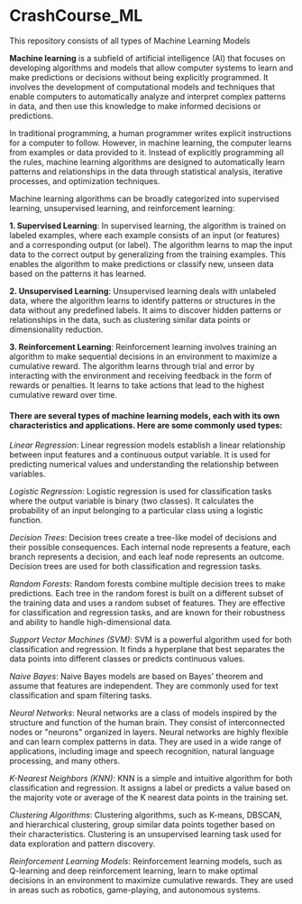 # CrashCourse_ML
This repository consists of all types of Machine Learning Models

**Machine learning** is a subfield of artificial intelligence (AI) that focuses on developing algorithms and models that allow computer systems to learn and make predictions or decisions without being explicitly programmed. It involves the development of computational models and techniques that enable computers to automatically analyze and interpret complex patterns in data, and then use this knowledge to make informed decisions or predictions.

In traditional programming, a human programmer writes explicit instructions for a computer to follow. However, in machine learning, the computer learns from examples or data provided to it. Instead of explicitly programming all the rules, machine learning algorithms are designed to automatically learn patterns and relationships in the data through statistical analysis, iterative processes, and optimization techniques.

Machine learning algorithms can be broadly categorized into supervised learning, unsupervised learning, and reinforcement learning:

**1. Supervised Learning**: In supervised learning, the algorithm is trained on labeled examples, where each example consists of an input (or features) and a corresponding output (or label). The algorithm learns to map the input data to the correct output by generalizing from the training examples. This enables the algorithm to make predictions or classify new, unseen data based on the patterns it has learned.

**2. Unsupervised Learning**: Unsupervised learning deals with unlabeled data, where the algorithm learns to identify patterns or structures in the data without any predefined labels. It aims to discover hidden patterns or relationships in the data, such as clustering similar data points or dimensionality reduction.

**3. Reinforcement Learning**: Reinforcement learning involves training an algorithm to make sequential decisions in an environment to maximize a cumulative reward. The algorithm learns through trial and error by interacting with the environment and receiving feedback in the form of rewards or penalties. It learns to take actions that lead to the highest cumulative reward over time.



#### There are several types of machine learning models, each with its own characteristics and applications. Here are some commonly used types:

*Linear Regression*: Linear regression models establish a linear relationship between input features and a continuous output variable. It is used for predicting numerical values and understanding the relationship between variables.

*Logistic Regression*: Logistic regression is used for classification tasks where the output variable is binary (two classes). It calculates the probability of an input belonging to a particular class using a logistic function.

*Decision Trees*: Decision trees create a tree-like model of decisions and their possible consequences. Each internal node represents a feature, each branch represents a decision, and each leaf node represents an outcome. Decision trees are used for both classification and regression tasks.

*Random Forests*: Random forests combine multiple decision trees to make predictions. Each tree in the random forest is built on a different subset of the training data and uses a random subset of features. They are effective for classification and regression tasks, and are known for their robustness and ability to handle high-dimensional data.

*Support Vector Machines (SVM)*: SVM is a powerful algorithm used for both classification and regression. It finds a hyperplane that best separates the data points into different classes or predicts continuous values.

*Naive Bayes*: Naive Bayes models are based on Bayes' theorem and assume that features are independent. They are commonly used for text classification and spam filtering tasks.

*Neural Networks*: Neural networks are a class of models inspired by the structure and function of the human brain. They consist of interconnected nodes or "neurons" organized in layers. Neural networks are highly flexible and can learn complex patterns in data. They are used in a wide range of applications, including image and speech recognition, natural language processing, and many others.

*K-Nearest Neighbors (KNN)*: KNN is a simple and intuitive algorithm for both classification and regression. It assigns a label or predicts a value based on the majority vote or average of the K nearest data points in the training set.

*Clustering Algorithms*: Clustering algorithms, such as K-means, DBSCAN, and hierarchical clustering, group similar data points together based on their characteristics. Clustering is an unsupervised learning task used for data exploration and pattern discovery.

*Reinforcement Learning Models*: Reinforcement learning models, such as Q-learning and deep reinforcement learning, learn to make optimal decisions in an environment to maximize cumulative rewards. They are used in areas such as robotics, game-playing, and autonomous systems.
